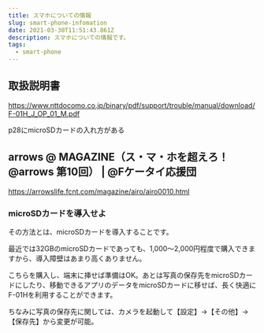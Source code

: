```yaml
---
title: スマホについての情報
slug: smart-phone-infomation
date: 2021-03-30T11:51:43.861Z
description: スマホについての情報です。
tags:
  - smart-phone
---
```

## 取扱説明書

<https://www.nttdocomo.co.jp/binary/pdf/support/trouble/manual/download/F-01H_J_OP_01_M.pdf>

p28にmicroSDカードの入れ方がある

## arrows @ MAGAZINE（ス・マ・ホを超えろ！@arrows 第10回） | @Fケータイ応援団

<https://arrowslife.fcnt.com/magazine/airo/airo0010.html>

### microSDカードを導入せよ


その方法とは、microSDカードを導入することです。

最近では32GBのmicroSDカードであっても、1,000〜2,000円程度で購入できますから、導入障壁はあまり高くありません。

こちらを購入し、端末に挿せば準備はOK。あとは写真の保存先をmicroSDカードにしたり、移動できるアプリのデータをmicroSDカードに移せば、長く快適にF-01Hを利用することができます。


ちなみに写真の保存先に関しては、カメラを起動して【設定】→【その他】→【保存先】から変更が可能。

